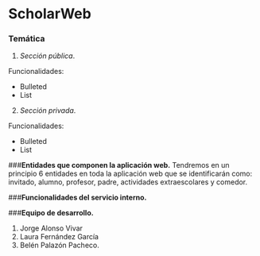 # ScholarWeb

### Temática

1. _Sección pública_.

Funcionalidades:
- Bulleted
- List

2. _Sección privada_.

Funcionalidades:
- Bulleted
- List

###**Entidades que componen la aplicación web.**
Tendremos en un principio 6 entidades en toda la aplicación web que se identificarán como: invitado, alumno, profesor, padre, actividades extraescolares y comedor. 

###**Funcionalidades del servicio interno.**


###**Equipo de desarrollo.**
  1. Jorge Alonso Vivar
  2. Laura Fernández García
  3. Belén Palazón Pacheco.

